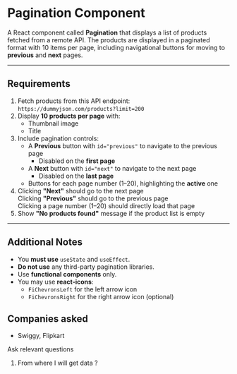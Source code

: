 # Pagination Component

A React component called **Pagination** that displays a list of products fetched from a remote API. The products are displayed in a paginated format with 10 items per page, including navigational buttons for moving to **previous** and **next** pages.

---

## Requirements

1. Fetch products from this API endpoint:  
   `https://dummyjson.com/products?limit=200`
2. Display **10 products per page** with:
   - Thumbnail image  
   - Title
3. Include pagination controls:
   - A **Previous** button with `id="previous"` to navigate to the previous page  
     - Disabled on the **first page**
   - A **Next** button with `id="next"` to navigate to the next page  
     - Disabled on the **last page**
   - Buttons for each page number (1–20), highlighting the **active** one
4. Clicking **"Next"** should go to the next page  
   Clicking **"Previous"** should go to the previous page  
   Clicking a page number (1–20) should directly load that page
5. Show **"No products found"** message if the product list is empty

---

## Additional Notes

- You **must use** `useState` and `useEffect`.
- **Do not use** any third-party pagination libraries.
- Use **functional components** only.
- You may use **react-icons**:  
  - `FiChevronsLeft` for the left arrow icon  
  - `FiChevronsRight` for the right arrow icon (optional)

## Companies asked
- Swiggy, Flipkart


Ask relevant questions
1. From where I will get data ?